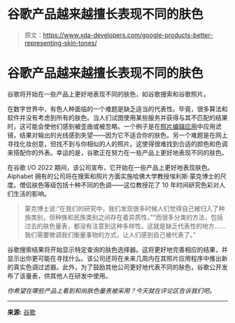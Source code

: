 # 谷歌产品越来越擅长表现不同的肤色

> 原文：<https://www.xda-developers.com/google-products-better-representing-skin-tones/>

# 谷歌产品越来越擅长表现不同的肤色

谷歌将开始在一些产品上更好地表现不同的肤色，如谷歌搜索和谷歌照片。

在数字世界中，有色人种面临的一个难题是缺乏适当的代表性。毕竟，很多算法和软件并没有考虑到所有的肤色。当人们试图使用某些服务并获得与其不匹配的结果时，这可能会使他们感到被歪曲或被忽略。一个例子是在[照片编辑应用](https://www.xda-developers.com/best-photo-editor-android/)中应用滤镜，结果对输出的光线感到失望——因为它不适合你的肤色。另一个难题是在网上寻找化妆创意，但找不到与你相似的人的照片。这使得很难找到合适的颜色和色调来搭配你的外表。幸运的是，谷歌正在努力在一些产品上更好地表现不同的肤色。

在谷歌 I/O 2022 期间，该公司宣布，它开始在一些产品上更好地表现肤色。Alphabet 拥有的公司将在搜索和照片方面实施哈佛大学教授埃利斯·蒙克博士的尺度。僧侣肤色等级包括十种不同的色调——这位教授花了 10 年时间研究色彩对人们生活的影响。

> 蒙克博士说:“在我们的研究中，我们发现很多时候人们觉得自己被归入了种族类别，但种族和民族类别之间存在着异质性。”“而很多分类的方法，包括过去的肤色量表，都没有注意到这种多样性。这就是缺乏代表性的地方……我们需要微调我们衡量事物的方式，让人们感到自己被代表了。”

谷歌搜索结果将开始显示特定查询的肤色选择器。这将更好地完善相应的结果，并显示出你更可能在寻找什么。该公司还将在未来几周内在其照片应用程序中推出新的真实色调过滤器。此外，为了鼓励其他公司更好地代表不同的肤色，谷歌公开发布了该量表，供其他人在研发中使用。

*你希望在哪些产品上看到和尚肤色量表被采用？今天就在评论区告诉我们吧。*

* * *

**来源:** [谷歌](https://blog.google/products/search/monk-skin-tone-scale/)